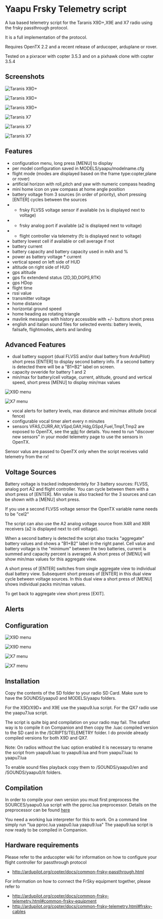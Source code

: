 # Yaapu Frsky Telemetry script

A lua based telemetry script for the Taranis X9D+,X9E and X7 radio using the frsky passthrough protocol.

It is a full implementation of the protocol.

Requires OpenTX 2.2 and a recent release of arducoper, arduplane or rover.

Tested on a pixracer with copter 3.5.3 and on a pixhawk clone with copter 3.5.4

## Screenshots

![Taranis X9D+](https://github.com/yaapu/FrskyTelemetryScript/blob/master/IMAGES/x9d.png)

![Taranis X9D+](https://github.com/yaapu/FrskyTelemetryScript/blob/master/IMAGES/x9ddual.png)

![Taranis X9D+](https://github.com/yaapu/FrskyTelemetryScript/blob/master/IMAGES/x9dmessages.png)

![Taranis X7](https://github.com/yaapu/FrskyTelemetryScript/blob/master/IMAGES/x7.png)

![Taranis X7](https://github.com/yaapu/FrskyTelemetryScript/blob/master/IMAGES/x7dual.png)

![Taranis X7](https://github.com/yaapu/FrskyTelemetryScript/blob/master/IMAGES/x7messages.png)
## Features

 - configuration menu, long press [MENU] to display
 - per model configuration saved in MODELS/yaapu/modelname.cfg
 - flight mode (modes are displayed based on the frame type:copter,plane or rover)
 - artificial horizon with roll,pitch and yaw with numeric compass heading
 - mini home icon on yaw compass at home angle position
 - battery voltage from 3 sources (in order of priority), short pressing [ENTER] cycles between the sources
 - - frsky FLVSS voltage sensor if available (vs is displayed next to voltage)
 - - frsky analog port if available (a2 is displayed next to voltage)
 - - flight controller via telemetry (fc is displayed next to voltage)
 - battery lowest cell if available or cell average if not
 - battery current
 - battery capacity and battery capacity used in mAh and %
 - power as battery voltage * current
 - vertical speed on left side of HUD
 - altitude on right side of HUD 
 - gps altitude
 - gps fix extendend status (2D,3D,DGPS,RTK)
 - gps HDop
 - flight time
 - rssi value
 - transmitter voltage
 - home distance
 - horizontal ground speed
 - home heading as rotating triangle
 - mavlink messages with history accessible with +/- buttons short press
 - english and italian sound files for selected events: battery levels, failsafe, flightmodes, alerts and landing

## Advanced Features 

- dual battery support (dual FLVSS and/or dual battery from ArduPilot) short press [ENTER] to display second battery info. If a second battery is detected there will be a "B1+B2" label on screen.
 - capacity ovveride for battery 1 and 2
 - min/max for battery/cell voltage, current, altitude, ground and vertical speed, short press [MENU] to display min/max values
 
 ![X9D menu](https://github.com/yaapu/FrskyTelemetryScript/blob/master/IMAGES/x9dminmax.png)
 
 ![X7 menu](https://github.com/yaapu/FrskyTelemetryScript/blob/master/IMAGES/x7minmax.png)

 - vocal alerts for battery levels, max distance and min/max altitude (vocal fence)
 - configurable vocal timer alert every n minutes
 - sensors VFAS,CURR,Alt,VSpd,GAlt,Hdg,GSpd,Fuel,Tmp1,Tmp2 are exposed to OpenTX, see the [wiki](https://github.com/yaapu/FrskyTelemetryScript/wiki/Exposed-Telemetry-Variables) for details. You need to run "discover new sensors" in your model telemetry page to use the sensors in OpenTX.
 
Sensor valus are passed to OpenTX only when the script receives valid telemetry from the rx!
 
## Voltage Sources

Battery voltage is tracked independentely for 3 battery sources: FLVSS, analog port A2 and flight controller. You can cycle between them with a short press of [ENTER]. Min value is also tracked for the 3 sources and can be shown with a [MENU] short press.

If you use a second FLVSS voltage sensor the OpenTX variable name needs to be "cel2"

The script can also use the A2 analog voltage source from X4R and X6R receivers (a2 is displayed next to cell voltage).

When a second battery is detected the script also tracks "aggregate" battery values and shows a "B1+B2" label in the right panel. Cell value and battery voltage is the "minimum" between the two batteries, current is summed and capacity percent is averaged. A short press of [MENU] will show min/max values for this aggregate view.

A short press of [ENTER] switches from single aggregate view to individual dual battery view. Subsequent short presses of [ENTER] in this dual view cycle between voltage sources. In this dual view a short press of [MENU] shows individual packs min/max values.

To get back to aggregate view short press [EXIT].

## Alerts


## Configuration

![X9D menu](https://github.com/yaapu/FrskyTelemetryScript/blob/master/IMAGES/x9dmenupag1.png)

![X9D menu](https://github.com/yaapu/FrskyTelemetryScript/blob/master/IMAGES/x9dmenupag2.png)

![X7 menu](https://github.com/yaapu/FrskyTelemetryScript/blob/master/IMAGES/x7manupag1.png)

![X7 menu](https://github.com/yaapu/FrskyTelemetryScript/blob/master/IMAGES/x7menupag2.png)

## Installation

Copy the contents of the SD folder to your radio SD Card.
Make sure to have the SOUNDS/yaapu0 and MODELS/yaapu folders.

For the X9D/X9D+ and X9E use the yaapu9.lua script.
For the QX7 radio use the yaapu7.lua script.

The script is quite big and compilation on your radio may fail.
The safest way is to compile it on Companion and then copy the .luac compiled version to the SD card in the /SCRIPTS/TELEMETRY folder.
I do provide already compiled versions for both X9D and QX7.

Note: On radios without the luac option enabled it is necessary to rename the script from yaapu9.luac to yaapu9.lua and from yaapu7.luac to yaapu7.lua

To enable sound files playback copy them to /SOUNDS/yaapu0/en and /SOUNDS/yaapu0/it folders.

## Compilation

In order to compile your own version you must first preprocess the SOURCES/yaapu0.lua script with the pproc.lua preprocessor.
Details on the preprocessor can be found [here](https://gist.github.com/incinirate/d52e03f453df94a65e1335d9c36d114e)

You need a working lua interpreter for this to work.
On a command line simply run "lua pproc.lua yaapu0.lua yaapu9.lua"
The yaapu9.lua script is now ready to be compiled in Companion.


## Hardware requirements

Please refer to the arducopter wiki for information on how to configure your flight controller for passthrough protocol
 - http://ardupilot.org/copter/docs/common-frsky-passthrough.html

For information on how to connect the FrSky equipment together, please refer to 
 - http://ardupilot.org/copter/docs/common-frsky-telemetry.html#common-frsky-equipment
 - http://ardupilot.org/copter/docs/common-frsky-telemetry.html#frsky-cables

